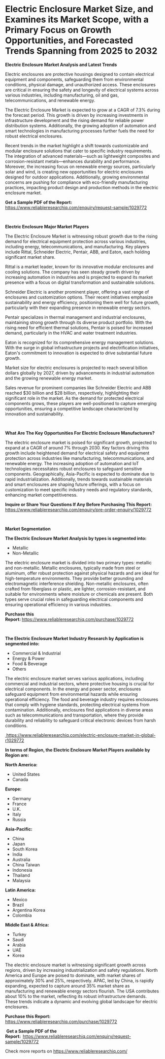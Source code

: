 <p><h1>Electric Enclosure Market Size, and Examines its Market Scope, with a Primary Focus on Growth Opportunities, and Forecasted Trends Spanning from 2025 to 2032</h1></p><p><strong>Electric Enclosure Market Analysis and Latest Trends</strong></p>
<p><p>Electric enclosures are protective housings designed to contain electrical equipment and components, safeguarding them from environmental conditions, physical damage, and unauthorized access. These enclosures are critical in ensuring the safety and longevity of electrical systems across various industries, including manufacturing, oil and gas, telecommunications, and renewable energy.</p><p>The Electric Enclosure Market is expected to grow at a CAGR of 7.3% during the forecast period. This growth is driven by increasing investments in infrastructure development and the rising demand for reliable power distribution systems. Additionally, the growing adoption of automation and smart technologies in manufacturing processes further fuels the need for robust electrical enclosures.</p><p>Recent trends in the market highlight a shift towards customizable and modular enclosure solutions that cater to specific industry requirements. The integration of advanced materials—such as lightweight composites and corrosion-resistant metals—enhances durability and performance. Moreover, the increasing focus on renewable energy sources, particularly solar and wind, is creating new opportunities for electric enclosures designed for outdoor applications. Additionally, growing environmental concerns are pushing for compliance with eco-friendly manufacturing practices, impacting product design and production methods in the electric enclosure market.</p></p>
<p><strong>Get a Sample PDF of the Report:&nbsp;</strong> <a href="https://www.reliableresearchiq.com/enquiry/request-sample/1029772?utm_campaign=2285&utm_medium=2&utm_source=Github&utm_content=ia&utm_term=21032025&utm_id=electric-enclosure">https://www.reliableresearchiq.com/enquiry/request-sample/1029772</a></p>
<p>&nbsp;</p>
<p><strong>Electric Enclosure Major Market Players</strong></p>
<p><p>The Electric Enclosure Market is witnessing robust growth due to the rising demand for electrical equipment protection across various industries, including energy, telecommunications, and manufacturing. Key players include Rittal, Schneider Electric, Pentair, ABB, and Eaton, each holding significant market share.</p><p>Rittal is a market leader, known for its innovative modular enclosures and cooling solutions. The company has seen steady growth driven by increasing automation in industries and is projected to expand its market presence with a focus on digital transformation and sustainable solutions.</p><p>Schneider Electric is another prominent player, offering a vast range of enclosures and customization options. Their recent initiatives emphasize sustainability and energy efficiency, positioning them well for future growth, particularly with their expanding presence in renewable energy sectors.</p><p>Pentair specializes in thermal management and industrial enclosures, maintaining strong growth through its diverse product portfolio. With the rising need for efficient thermal solutions, Pentair is poised for increased demand, particularly in the HVAC and water treatment industries.</p><p>Eaton is recognized for its comprehensive energy management solutions. With the surge in global infrastructure projects and electrification initiatives, Eaton's commitment to innovation is expected to drive substantial future growth.</p><p>Market size for electric enclosures is projected to reach several billion dollars globally by 2027, driven by advancements in industrial automation and the growing renewable energy market.</p><p>Sales revenue for prominent companies like Schneider Electric and ABB reached $30 billion and $28 billion, respectively, highlighting their significant role in the market. As the demand for protected electrical components grows, these players are well-positioned to capture emerging opportunities, ensuring a competitive landscape characterized by innovation and sustainability.</p></p>
<p>&nbsp;</p>
<p><strong>What Are The Key Opportunities For Electric Enclosure Manufacturers?</strong></p>
<p><p>The electric enclosure market is poised for significant growth, projected to expand at a CAGR of around 7% through 2030. Key factors driving this growth include heightened demand for electrical safety and equipment protection across industries like manufacturing, telecommunications, and renewable energy. The increasing adoption of automation and IoT technologies necessitates robust enclosures to safeguard sensitive components. Geographically, Asia-Pacific is expected to dominate due to rapid industrialization. Additionally, trends towards sustainable materials and smart enclosures are shaping future offerings, with a focus on customization to meet specific industry needs and regulatory standards, enhancing market competitiveness.</p></p>
<p><strong>Inquire or Share Your Questions If Any Before Purchasing This Report:</strong> <a href="https://www.reliableresearchiq.com/enquiry/pre-order-enquiry/1029772?utm_campaign=2285&utm_medium=2&utm_source=Github&utm_content=ia&utm_term=21032025&utm_id=electric-enclosure">https://www.reliableresearchiq.com/enquiry/pre-order-enquiry/1029772</a></p>
<p>&nbsp;</p>
<p><strong>Market Segmentation</strong></p>
<p><strong>The Electric Enclosure Market Analysis by types is segmented into:</strong></p>
<p><ul><li>Metallic</li><li>Non-Metallic</li></ul></p>
<p><p>The electric enclosure market is divided into two primary types: metallic and non-metallic. Metallic enclosures, typically made from steel or aluminum, offer robust protection against physical hazards and are ideal for high-temperature environments. They provide better grounding and electromagnetic interference shielding. Non-metallic enclosures, often crafted from fiberglass or plastic, are lighter, corrosion-resistant, and suitable for environments where moisture or chemicals are present. Both types serve crucial roles in safeguarding electrical components and ensuring operational efficiency in various industries.</p></p>
<p><strong>Purchase this Report:&nbsp;</strong><a href="https://www.reliableresearchiq.com/purchase/1029772?utm_campaign=2285&utm_medium=2&utm_source=Github&utm_content=ia&utm_term=21032025&utm_id=electric-enclosure">https://www.reliableresearchiq.com/purchase/1029772</a></p>
<p>&nbsp;</p>
<p><strong>The Electric Enclosure Market Industry Research by Application is segmented into:</strong></p>
<p><ul><li>Commercial & Industrial</li><li>Energy & Power</li><li>Food & Beverage</li><li>Others</li></ul></p>
<p><p>The electric enclosure market serves various applications, including commercial and industrial sectors, where protective housing is crucial for electrical components. In the energy and power sector, enclosures safeguard equipment from environmental hazards while ensuring operational efficiency. The food and beverage industry requires enclosures that comply with hygiene standards, protecting electrical systems from contamination. Additionally, enclosures find applications in diverse areas such as telecommunications and transportation, where they provide durability and reliability to safeguard critical electronic devices from harsh conditions.</p></p>
<p><a href="https://www.reliableresearchiq.com/electric-enclosure-market-in-global-r1029772?utm_campaign=2285&utm_medium=2&utm_source=Github&utm_content=ia&utm_term=21032025&utm_id=electric-enclosure">&nbsp;https://www.reliableresearchiq.com/electric-enclosure-market-in-global-r1029772</a></p>
<p><strong>In terms of Region, the Electric Enclosure Market Players available by Region are:</strong></p>
<p>
    <p> <strong> North America: </strong>
        <ul>
            <li>United States</li>
            <li>Canada</li>
        </ul>
        </p> 
    <p> <strong> Europe: </strong>
        <ul>
            <li>Germany</li>
            <li>France</li>
            <li>U.K.</li>
            <li>Italy</li>
            <li>Russia</li>
        </ul>
        </p> 
    <p> <strong> Asia-Pacific: </strong>
        <ul>
            <li>China</li>
            <li>Japan</li>
            <li>South Korea</li>
            <li>India</li>
            <li>Australia</li>
            <li>China Taiwan</li>
            <li>Indonesia</li>
            <li>Thailand</li>
            <li>Malaysia</li>
        </ul>
        </p> 
    <p> <strong> Latin America: </strong>
        <ul>
            <li>Mexico</li>
            <li>Brazil</li>
            <li>Argentina Korea</li>
            <li>Colombia</li>
        </ul>
        </p> 
    <p> <strong> Middle East & Africa: </strong>
        <ul>
            <li>Turkey</li>
            <li>Saudi</li>
            <li>Arabia</li>
            <li>UAE</li>
            <li>Korea</li>
        </ul>
    </p>
    </p>
<p><p>The electric enclosure market is witnessing significant growth across regions, driven by increasing industrialization and safety regulations. North America and Europe are poised to dominate, with market shares of approximately 30% and 25%, respectively. APAC, led by China, is rapidly expanding, expected to capture around 35% market share as manufacturing and renewable energy sectors flourish. The USA contributes about 10% to the market, reflecting its robust infrastructure demands. These trends indicate a dynamic and evolving global landscape for electric enclosures.</p></p>
<p><strong>Purchase this Report: </strong><a href="https://www.reliableresearchiq.com/purchase/1029772?utm_campaign=2285&utm_medium=2&utm_source=Github&utm_content=ia&utm_term=21032025&utm_id=electric-enclosure">https://www.reliableresearchiq.com/purchase/1029772</a></p>
<p>&nbsp;<strong>Get a Sample PDF of the Report:&nbsp;&nbsp;</strong><a href="https://www.reliableresearchiq.com/enquiry/request-sample/1029772?utm_campaign=2285&utm_medium=2&utm_source=Github&utm_content=ia&utm_term=21032025&utm_id=electric-enclosure">https://www.reliableresearchiq.com/enquiry/request-sample/1029772</a></p>
<p><strong></strong></p>
<p>Check more reports on <a href="https://www.reliableresearchiq.com/?utm_campaign=2285&utm_medium=2&utm_source=Github&utm_content=ia&utm_term=21032025&utm_id=electric-enclosure">https://www.reliableresearchiq.com/</a></p>